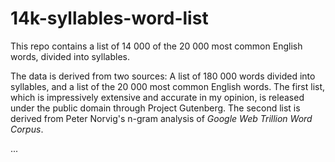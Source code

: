 # 14k-syllables-word-list
This repo contains a list of 14 000 of the 20 000 most common English words,
divided into syllables.


The data is derived from two sources: A list of 180 000 words divided into
syllables, and a list of the 20 000 most common English words. The first list,
which is impressively extensive and accurate in my opinion, is released under
the public domain through Project Gutenberg. The second list is derived from
Peter Norvig's n-gram analysis of *Google Web Trillion Word Corpus*.

...
